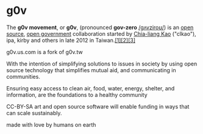# g0v

The **g0v movement**, or **g0v**, (pronounced **gov-zero** [/ɡʌvziroʊ/](https://en.wikipedia.org/wiki/Help:IPA/English)) is an [open source](https://en.wikipedia.org/wiki/Open\_source), [open government](https://en.wikipedia.org/wiki/Open\_government) collaboration started by [Chia-liang Kao](https://en.wikipedia.org/w/index.php?title=Chia-liang\_Kao\&action=edit\&redlink=1) ("clkao"), ipa, kirby and others in late 2012 in Taiwan.[\[1\]](https://en.wikipedia.org/wiki/G0v#cite\_note-clCitation-1)[\[2\]](https://en.wikipedia.org/wiki/G0v#cite\_note-2)[\[3\]](https://en.wikipedia.org/wiki/G0v#cite\_note-3)

g0v.us.com is a fork of g0v.tw



With the intention of simplifying solutions to issues in society by using open source technology that simplifies mutual aid, and communicating in communities.



Ensuring easy access to clean air, food, water, energy, shelter, and information, are the foundations to a healthy community&#x20;



CC-BY-SA art and open source software will enable funding in ways that can scale sustainably.







made with love by humans on earth
